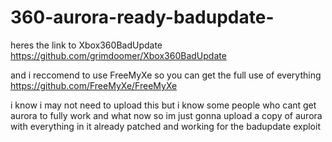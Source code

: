# 360-aurora-ready-badupdate-
heres the link to Xbox360BadUpdate https://github.com/grimdoomer/Xbox360BadUpdate

and i reccomend to use FreeMyXe so you can get the full use of everything https://github.com/FreeMyXe/FreeMyXe

i know i may not need to upload this but i know some people who cant get aurora to fully work and what now so im just gonna upload a copy of aurora with everything in it already patched and working for the badupdate exploit 
